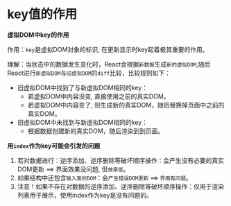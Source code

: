 
# key值的作用

**虚拟DOM中key的作用**

作用：`key`是虚拟DOM对象的标识, 在更新显示时key起着极其重要的作用。

理解：当状态中的数据发生变化时，React会根据`新数据`生成`新的虚拟DOM`,随后React进行`新虚拟DOM`与`旧虚拟DOM`的`diff`比较，比较规则如下：

- 旧虚拟DOM中找到了与新虚拟DOM相同的key：
  - 若虚拟DOM中内容没变, 直接使用之前的真实DOM。
  - 若虚拟DOM中内容变了, 则生成新的真实DOM，随后替换掉页面中之前的真实DOM。
- 旧虚拟DOM中未找到与新虚拟DOM相同的key：
  - 根据数据创建新的真实DOM，随后渲染到到页面。



**用`index`作为key可能会引发的问题**

1. 若对数据进行：逆序添加、逆序删除等破坏顺序操作：会产生没有必要的真实DOM更新 ==> 界面效果没问题, 但`效率低`。
2. 如果结构中还包含`输入类的DOM`：会`产生错误DOM更新` ==> `界面有问题`。
3. 注意！如果不存在对数据的逆序添加、逆序删除等破坏顺序操作：仅用于渲染列表用于展示，使用index作为key是没有问题的。

